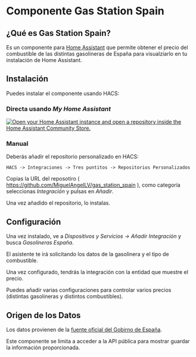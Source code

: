 # Componente Gas Station Spain


## ¿Qué es Gas Station Spain?

Es un componente para [Home Assistant](https://home-assistant.io/) que permite obtener el precio del combustible de las distintas
gasolineras de España para visualziarlo en tu instalación de Home Assistant.



## Instalación

Puedes instalar el componente usando HACS:

### Directa usando _My Home Assistant_
[![Open your Home Assistant instance and open a repository inside the Home Assistant Community Store.](https://my.home-assistant.io/badges/hacs_repository.svg)](https://my.home-assistant.io/redirect/hacs_repository/?owner=miguelangellv&repository=gas_station_spain&category=integration)


### Manual
Deberás añadir el repositorio personalizado en HACS:

```
HACS -> Integraciones -> Tres puntitos -> Repositorios Personalizados
```
Copias la URL del reposotiro ( https://github.com/MiguelAngelLV/gas_station_spain ), como categoría seleccionas _Integración_ y pulsas en _Añadir_.

Una vez añadido el repositorio, lo instalas.


## Configuración

Una vez instalado, ve a _Dispositivos y Servicios -> Añadir Integración_ y busca _Gasolineras España_.

El asistente te irá solicitando los datos de la gasolinera y el tipo de combustible. 

Una vez configurado, tendrás la integración con la entidad que muestre el precio.

Puedes añadir varias configuraciones para controlar varios precios (distintas gasolineras y distintos combustibles).


## Origen de los Datos

Los datos provienen de la [fuente oficial del Gobirno de España](https://sedeaplicaciones.minetur.gob.es/ServiciosRESTCarburantes/PreciosCarburantes/help).

Este componente se limita a acceder a la API pública para mostrar guardar la información proporcionada.